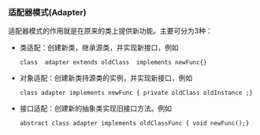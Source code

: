 ### 适配器模式(Adapter)

适配器模式的作用就是在原来的类上提供新功能。主要可分为3种：

- 类适配：创建新类，继承源类，并实现新接口，例如 

  ```
  class  adapter extends oldClass  implements newFunc{}
  ```

- 对象适配：创建新类持源类的实例，并实现新接口，例如

  ```
  class adapter implements newFunc { private oldClass oldInstance ;}
  ```

- 接口适配：创建新的抽象类实现旧接口方法。例如 

  ```
  abstract class adapter implements oldClassFunc { void newFunc();}
  ```

  

